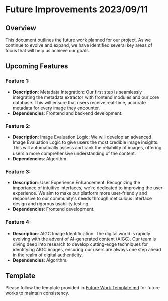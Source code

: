 # Future Improvements 2023/09/11

## Overview
This document outlines the future work planned for our project. As we continue to evolve and expand, we have identified several key areas of focus that will help us achieve our goals. 

## Upcoming Features
### Feature 1:
- **Description**: Metadata Integration: Our first step is seamlessly integrating the metadata extractor with frontend modules and our core database. This will ensure that users receive real-time, accurate metadata for every image they encounter.
- **Dependencies**: Frontend and backend development. 

### Feature 2:
- **Description**: Image Evaluation Logic: We will develop an advanced Image Evaluation Logic to give users the most credible image insights. This will automatically assess and rank the reliability of images, offering users a more comprehensive understanding of the content.
- **Dependencies**: Algorithm. 

### Feature 3:
- **Description**: User Experience Enhancement: Recognizing the importance of intuitive interfaces, we're dedicated to improving the user experience. We aim to make our platform more user-friendly and responsive to our community's needs through meticulous interface design and rigorous usability testing.
- **Dependencies**: Frontend development.

### Feature 4:
- **Description**: AIGC Image Identification: The digital world is rapidly evolving with the advent of AI-generated content (AIGC). Our team is diving deep into research to develop cutting-edge techniques for identifying AIGC images, ensuring our users are always one step ahead in the realm of digital authenticity.
- **Dependencies**: Algorithm.

## Template
Please follow the template provided in [Future Work Template.md](./Future%20Work%20Template.md) for future works to maintain consistency.
